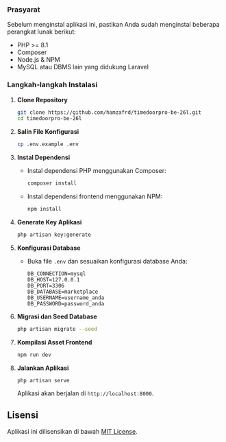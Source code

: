 ### **Prasyarat**

Sebelum menginstal aplikasi ini, pastikan Anda sudah menginstal beberapa perangkat lunak berikut:

- PHP >= 8.1
- Composer
- Node.js & NPM
- MySQL atau DBMS lain yang didukung Laravel

### **Langkah-langkah Instalasi**

1. **Clone Repository**

   ```bash
   git clone https://github.com/hamzafrd/timedoorpro-be-26l.git
   cd timedoorpro-be-26l
   ```

2. **Salin File Konfigurasi**

   ```bash
   cp .env.example .env
   ```

3. **Instal Dependensi**

    - Instal dependensi PHP menggunakan Composer:
      ```bash
      composer install
      ```
    - Instal dependensi frontend menggunakan NPM:
      ```bash
      npm install
      ```

4. **Generate Key Aplikasi**

   ```bash
   php artisan key:generate
   ```

5. **Konfigurasi Database**

    - Buka file `.env` dan sesuaikan konfigurasi database Anda:
      ```plaintext
      DB_CONNECTION=mysql
      DB_HOST=127.0.0.1
      DB_PORT=3306
      DB_DATABASE=marketplace
      DB_USERNAME=username_anda
      DB_PASSWORD=password_anda
      ```

6. **Migrasi dan Seed Database**

   ```bash
   php artisan migrate --seed
   ```

7. **Kompilasi Asset Frontend**

   ```bash
   npm run dev
   ```

8. **Jalankan Aplikasi**

   ```bash
   php artisan serve
   ```

   Aplikasi akan berjalan di `http://localhost:8000`.

## **Lisensi**

Aplikasi ini dilisensikan di bawah [MIT License](LICENSE).
